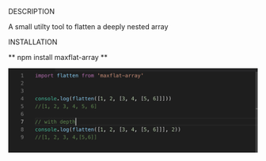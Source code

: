 DESCRIPTION

A small utilty tool to flatten a deeply nested array

INSTALLATION

** npm install maxflat-array **


![screenshot](/usage-nw.png)